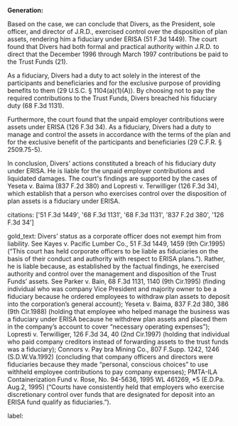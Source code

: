 **Generation:**


Based on the case, we can conclude that Divers, as the President, sole officer, and director of J.R.D., exercised control over the disposition of plan assets, rendering him a fiduciary under ERISA (51 F.3d 1449). The court found that Divers had both formal and practical authority within J.R.D. to direct that the December 1996 through March 1997 contributions be paid to the Trust Funds (21).

As a fiduciary, Divers had a duty to act solely in the interest of the participants and beneficiaries and for the exclusive purpose of providing benefits to them (29 U.S.C. § 1104(a)(1)(A)). By choosing not to pay the required contributions to the Trust Funds, Divers breached his fiduciary duty (68 F.3d 1131).

Furthermore, the court found that the unpaid employer contributions were assets under ERISA (126 F.3d 34). As a fiduciary, Divers had a duty to manage and control the assets in accordance with the terms of the plan and for the exclusive benefit of the participants and beneficiaries (29 C.F.R. § 2509.75-5).

In conclusion, Divers' actions constituted a breach of his fiduciary duty under ERISA. He is liable for the unpaid employer contributions and liquidated damages. The court's findings are supported by the cases of Yeseta v. Baima (837 F.2d 380) and Lopresti v. Terwilliger (126 F.3d 34), which establish that a person who exercises control over the disposition of plan assets is a fiduciary under ERISA.



citations: ['51 F.3d 1449', '68 F.3d 1131', '68 F.3d 1131', '837 F.2d 380', '126 F.3d 34']

gold_text: Divers’ status as a corporate officer does not exempt him from liability. See Kayes v. Pacific Lumber Co., 51 F.3d 1449, 1459 (9th Cir.1995) (“This court has held corporate officers to be liable as fiduciaries on the basis of their conduct and authority with respect to ERISA plans.”). Rather, he is liable because, as established by the factual findings, he exercised authority and control over the management and disposition of the Trust Funds’ assets. See Parker v. Bain, 68 F.3d 1131, 1140 (9th Cir.1995) (finding individual who was company Vice President and majority owner to be a fiduciary because he ordered employees to withdraw plan assets to deposit into the corporation’s general account); Yeseta v. Baima, 837 F.2d 380, 386 (9th Cir.1988) (holding that employee who helped manage the business was a fiduciary under ERISA because he withdrew plan assets and placed them in the company’s account to cover “necessary operating expenses”); Lopresti v. Terwilliger, 126 F.3d 34, 40 (2nd Cir.1997) (holding that individual who paid company creditors instead of forwarding assets to the trust funds was a fiduciary); Connors v. Pay bra Mining Co., 807 F.Supp. 1242, 1246 (S.D.W.Va.1992) (concluding that company officers and directors were fiduciaries because they made “personal, conscious choices” to use withheld employee contributions to pay company expenses); PMTA-ILA Containerization Fund v. Rose, No. 94-5636, 1995 WL 461269, *5 (E.D.Pa. Aug.2, 1995) (“Courts have consistently held that employers who exercise discretionary control over funds that are designated for deposit into an ERISA fund qualify as fiduciaries.”).

label: 